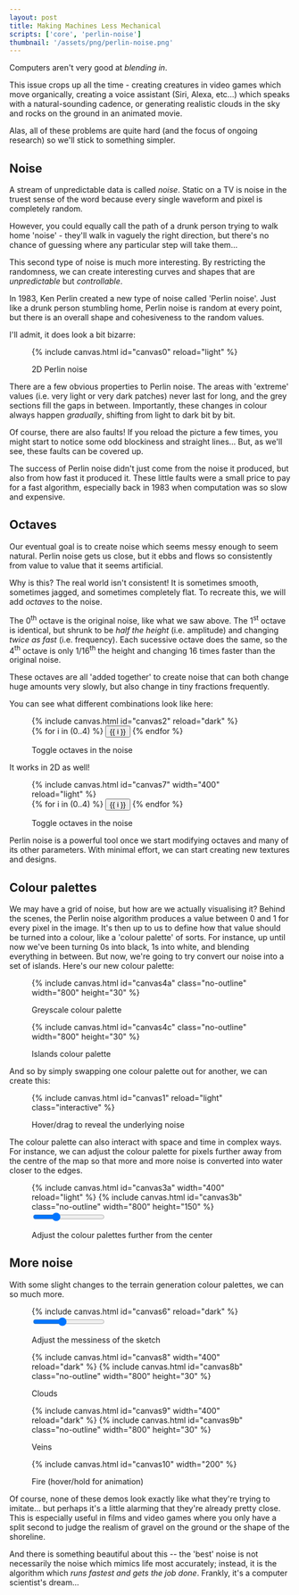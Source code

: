 ```yaml
---
layout: post
title: Making Machines Less Mechanical
scripts: ['core', 'perlin-noise']
thumbnail: '/assets/png/perlin-noise.png'
---
```

Computers aren't very good at _blending in_. 

This issue crops up all the time - creating creatures in video games which move organically, creating a voice assistant (Siri, Alexa, etc...) which speaks with a natural-sounding cadence, or generating realistic clouds in the sky and rocks on the ground in an animated movie.

Alas, all of these problems are quite hard (and the focus of ongoing research) so we'll stick to something simpler. 

## Noise

A stream of unpredictable data is called _noise_. Static on a TV is noise in the truest sense of the word because every single waveform and pixel is completely random.

However, you could equally call the path of a drunk person trying to walk home 'noise' - they'll walk in vaguely the right direction, but there's no chance of guessing where any particular step will take them...

This second type of noise is much more interesting. By restricting the randomness, we can create interesting curves and shapes that are _unpredictable_ but _controllable_.

In 1983, Ken Perlin created a new type of noise called 'Perlin noise'. Just like a drunk person stumbling home, Perlin noise is random at every point, but there is an overall shape and cohesiveness to the random values. 

I'll admit, it does look a bit bizarre:

<figure>
{% include canvas.html id="canvas0" reload="light" %}
<figcaption>
<p class="caption">2D Perlin noise</p>
</figcaption>
</figure>

There are a few obvious properties to Perlin noise. The areas with 'extreme' values (i.e. very light or very dark patches) never last for long, and the grey sections fill the gaps in between. Importantly, these changes in colour always happen _gradually_, shifting from light to dark bit by bit.

Of course, there are also faults! If you reload the picture a few times, you might start to notice some odd blockiness and straight lines... But, as we'll see, these faults can be covered up.

The success of Perlin noise didn't just come from the noise it produced, but also from how fast it produced it. These little faults were a small price to pay for a fast algorithm, especially back in 1983 when computation was so slow and expensive.

## Octaves

Our eventual goal is to create noise which seems messy enough to seem natural. Perlin noise gets us close, but it ebbs and flows so consistently from value to value that it seems artificial. 

Why is this? The real world isn't consistent! It is sometimes smooth, sometimes jagged, and sometimes completely flat. To recreate this, we will add _octaves_ to the noise. 

The 0<sup>th</sup> octave is the original noise, like what we saw above. The 1<sup>st</sup> octave is identical, but shrunk to be _half the height_ (i.e. amplitude) and changing _twice as fast_ (i.e. frequency). Each sucessive octave does the same, so the 4<sup>th</sup> octave is only 1/16<sup>th</sup> the height and changing 16 times faster than the original noise.

These octaves are all 'added together' to create noise that can both change huge amounts very slowly, but also change in tiny fractions frequently.

You can see what different combinations look like here:

<figure>
{% include canvas.html id="canvas2" reload="dark" %}
<div class="overlay overlay-top overlay-right">
    <div class="btn-group">
    {% for i in (0..4) %}
    <button type="button" class="btn btn-secondary btn-sm no-focus" data-toggle="button" aria-pressed="{% if i==0 or i==2 %}true{% else %}false{% endif %}" onclick="toggle_button_canvas2({{ i }})">{{ i }}</button>
    {% endfor %}
    </div>
</div>
<figcaption>
<p class="caption">Toggle octaves in the noise</p>
</figcaption>
</figure>

It works in 2D as well!

<figure>
{% include canvas.html id="canvas7" width="400" reload="light" %}
<div class="overlay overlay-top overlay-right">
    <div class="btn-group">
    {% for i in (0..4) %}
    <button type="button" class="btn btn-light btn-sm no-focus" data-toggle="button" aria-pressed="{% if i == 0 %}true{% else %}false{% endif %}" onclick="toggle_button_canvas7({{ i }})">{{ i }}</button>
    {% endfor %}
    </div>
</div>
<figcaption>
<p class="caption">Toggle octaves in the noise</p>
</figcaption>
</figure>

Perlin noise is a powerful tool once we start modifying octaves and many of its other parameters. With minimal effort, we can start creating new textures and designs.

## Colour palettes

We may have a grid of noise, but how are we actually visualising it? Behind the scenes, the Perlin noise algorithm produces a value between 0 and 1 for every pixel in the image. It's then up to us to define how that value should be turned into a colour, like a 'colour palette' of sorts. For instance, up until now we've been turning 0s into black, 1s into white, and blending everything in between. But now, we're going to try convert our noise into a set of islands. Here's our new colour palette:

<figure>
    {% include canvas.html id="canvas4a" class="no-outline" width="800" height="30" %}
    <figcaption><p class="caption">Greyscale colour palette</p></figcaption>
    {% include canvas.html id="canvas4c" class="no-outline" width="800" height="30" %}
    <figcaption><p class="caption">Islands colour palette</p></figcaption>
</figure>

And so by simply swapping one colour palette out for another, we can create this:

<figure>
{% include canvas.html id="canvas1" reload="light" class="interactive" %}
<figcaption><p class="caption">Hover/drag to reveal the underlying noise</p></figcaption>
</figure>

The colour palette can also interact with space and time in complex ways. For instance, we can adjust the colour palette for pixels further away from the centre of the map so that more and more noise is converted into water closer to the edges.

<figure>
    {% include canvas.html id="canvas3a" width="400" reload="light" %}
    {% include canvas.html id="canvas3b" class="no-outline" width="800" height="150" %}
<figcaption>
    <input type="range" min="0" max="1" value=".3" step="0.01" class="slider" id="canvas2-slider">
    <p class="caption">Adjust the colour palettes further from the center</p>
</figcaption>
</figure>


## More noise

With some slight changes to the terrain generation colour palettes, we can so much more.

<figure>
{% include canvas.html id="canvas6" reload="dark" %}
<figcaption>
    <input type="range" min="0" max="1" value=".4" step="0.01" class="slider" id="canvas6-slider">
    <p class="caption">Adjust the messiness of the sketch</p>
</figcaption>
</figure>

<figure>
    {% include canvas.html id="canvas8" width="400" reload="dark" %}
    {% include canvas.html id="canvas8b" class="no-outline" width="800" height="30" %}
    <figcaption><p class="caption">Clouds</p></figcaption>
</figure>

<figure>
    {% include canvas.html id="canvas9" width="400" reload="dark" %}
    {% include canvas.html id="canvas9b" class="no-outline" width="800" height="30" %}
    <figcaption><p class="caption">Veins</p></figcaption>
</figure>

<figure>
{% include canvas.html id="canvas10" width="200" %}
<figcaption><p class="caption">Fire (hover/hold for animation)</p></figcaption>
</figure>

Of course, none of these demos look exactly like what they're trying to imitate... but perhaps it's a little alarming that they're already pretty close. This is especially useful in films and video games where you only have a split second to judge the realism of gravel on the ground or the shape of the shoreline.

And there is something beautiful about this -- the 'best' noise is not necessarily the noise which mimics life most accurately; instead, it is the algorithm which _runs fastest and gets the job done_. Frankly, it's a computer scientist's dream...